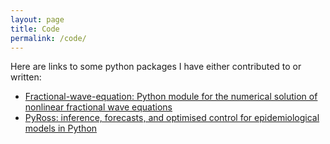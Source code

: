 ```yaml
---
layout: page
title: Code
permalink: /code/
---
```


Here are links to some python packages I have either contributed to or written:

* [Fractional-wave-equation: Python module for the numerical solution of nonlinear fractional wave equations](https://github.com/juliankappler/fractional-wave-equation)
* [PyRoss: inference, forecasts, and optimised control for epidemiological models in Python](https://github.com/rajeshrinet/pyross/)
